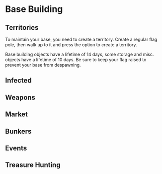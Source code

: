 # Base Building

## Territories

To maintain your base, you need to create a territory.  Create a regular flag pole, then walk up to it and press the option to create a territory.

Base building objects have a lifetime of 14 days, some storage and misc. objects have a lifetime of 10 days.  Be sure to keep your flag raised to prevent your base from despawning.


## Infected

## Weapons

## Market

## Bunkers

## Events

## Treasure Hunting